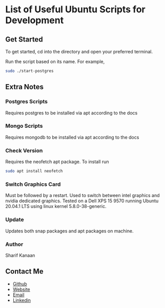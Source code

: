 # List of Useful Ubuntu Scripts for Development

## Get Started

To get started, cd into the directory and open your preferred terminal.

Run the script based on its name. For example,

```bash
sudo ./start-postgres
```

## Extra Notes

### Postgres Scripts

Requires postgres to be installed via apt according to the docs

### Mongo Scripts

Requires mongodb to be installed via apt according to the docs

### Check Version

Requires the neofetch apt package. To install run

```bash
sudo apt install neofetch
```

### Switch Graphics Card

Must be followed by a restart. Used to switch between intel graphics and nvidia dedicated graphics. Tested on a Dell XPS 15 9570 running Ubuntu 20.04.1 LTS using linux kernel 5.8.0-38-generic.

### Update

Updates both snap packages and apt packages on machine.

### Author

Sharif Kanaan

## Contact Me

- [Github](https://github.com/Sharizzle)
- [Website](https://sharif.thekanaan.com/)
- [Email](sharif@thekanaan.com)
- [Linkedin](https://www.linkedin.com/in/SharifKanaan/)
